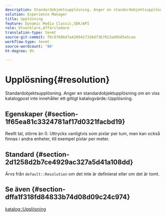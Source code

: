 ```yaml
---
description: Standardobjektsupplösning. Anger en standardobjektsupplösning om en viss katalogpost inte innehåller ett giltigt värde för katalogupplösning.
solution: Experience Manager
title: Upplösning
feature: Dynamic Media Classic,SDK/API
role: Utvecklare,Affärsledare
translation-type: tm+mt
source-git-commit: f6c97606d7a4209427316d7367013ad9585a5cae
workflow-type: tm+mt
source-wordcount: '90'
ht-degree: 0%

---
```



# Upplösning{#resolution}

Standardobjektsupplösning. Anger en standardobjektupplösning om en viss katalogpost inte innehåller ett giltigt katalogvärde::Upplösning.

## Egenskaper {#section-1f65ea81c3324781af17d0321facbd19}

Reellt tal, större än 0. Uttrycks vanligtvis som pixlar per tum, men kan också finnas i andra enheter, till exempel pixlar per meter.

## Standard {#section-2d1258d2b7ce4929ac327a5d41a108dd}

Ärvs från `default::Resolution` om det inte är definierat eller om det är tomt.

## Se även {#section-dffa1f318fd84833b74d08d09c24c974}

[katalog::Upplösning](../../../../../is-api/image-catalog/image-serving-api-ref/c-image-catalog-reference/c-image-svg-data-reference/c-image-data-reference/r-resolution-cat.md#reference-de489f5f36b64bd0831749546f8728e1)
